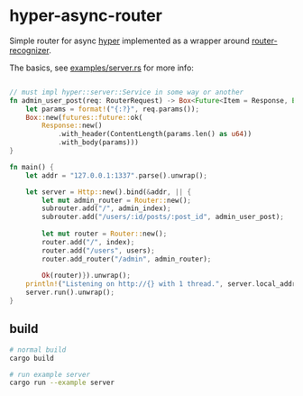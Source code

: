 # hyper-async-router

Simple router for async [hyper](https://hyper.rs/) implemented as a wrapper around [router-recognizer](https://github.com/conduit-rust/route-recognizer.rs).

The basics, see [examples/server.rs](https://github.com/havarnov/hyper-async-router/blob/master/examples/server.rs) for more info:
```rust

// must impl hyper::server::Service in some way or another
fn admin_user_post(req: RouterRequest) -> Box<Future<Item = Response, Error = hyper::Error>> {
    let params = format!("{:?}", req.params());
    Box::new(futures::future::ok(
        Response::new()
            .with_header(ContentLength(params.len() as u64))
            .with_body(params)))
}

fn main() {
    let addr = "127.0.0.1:1337".parse().unwrap();

    let server = Http::new().bind(&addr, || {
        let mut admin_router = Router::new();
        subrouter.add("/", admin_index);
        subrouter.add("/users/:id/posts/:post_id", admin_user_post);
        
        let mut router = Router::new();
        router.add("/", index);
        router.add("/users", users);
        router.add_router("/admin", admin_router);
        
        Ok(router)}).unwrap();
    println!("Listening on http://{} with 1 thread.", server.local_addr().unwrap());
    server.run().unwrap();
}
```

## build

```sh
# normal build
cargo build

# run example server
cargo run --example server
```
